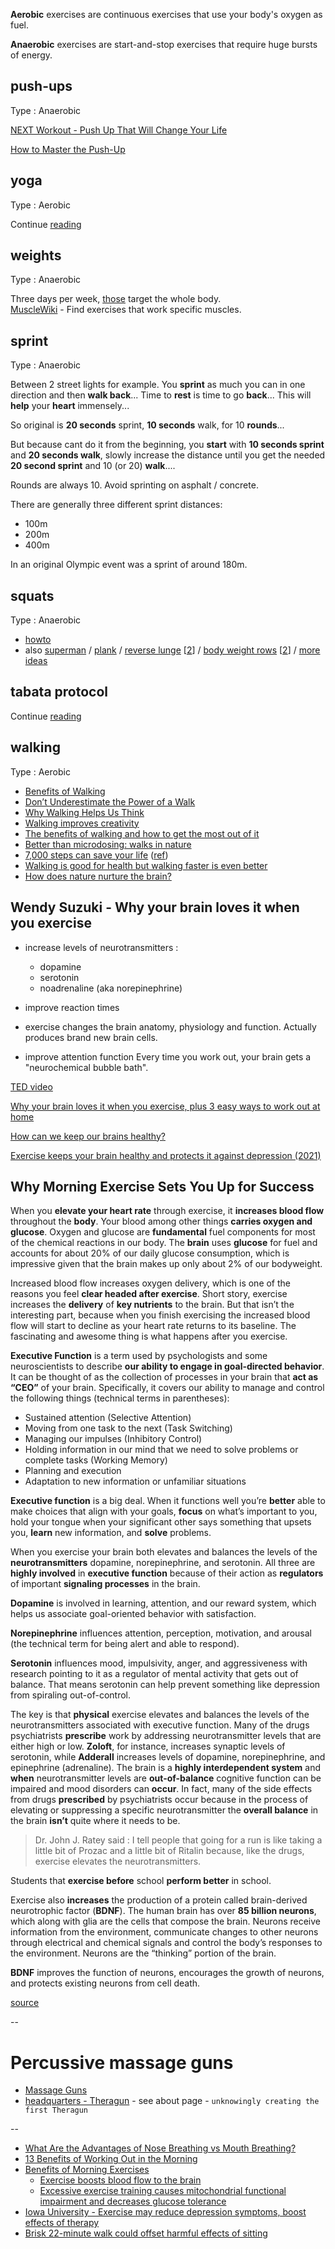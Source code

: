 **Aerobic** exercises are continuous exercises that use your body's oxygen as fuel. 

**Anaerobic** exercises are start-and-stop exercises that require huge bursts of energy.

## push-ups

Type : Anaerobic 

[NEXT Workout - Push Up That Will Change Your Life](https://www.youtube.com/watch?v=S_gIr7FfWi4)  

[How to Master the Push-Up](https://www.nytimes.com/2022/05/18/well/move/how-to-master-the-push-up.html)  

## yoga

Type : Aerobic  

Continue [reading](https://pipiscrew.com/yoga/) 

## weights

Type : Anaerobic  

Three days per week, [those](https://vimeo.com/showcase/8220991) target the whole body.  
[MuscleWiki](https://musclewiki.com/) - Find exercises that work specific muscles.  

## sprint

Type : Anaerobic  

Between 2 street lights for example. You **sprint** as much you can in one direction and then **walk back**... Time to **rest** is time to go **back**... This will **help** your **heart** immensely...  

So original is **20 seconds** sprint, **10 seconds** walk, for 10 **rounds**...

But because cant do it from the beginning, you **start** with **10 seconds sprint** and **20 seconds walk**, slowly increase the distance until you get the needed **20 second sprint** and 10 (or 20) **walk**....

Rounds are always 10. Avoid sprinting on asphalt / concrete.


There are generally three different sprint distances:  

* 100m  
* 200m
* 400m  

In an original Olympic event was a sprint of around 180m.  

## squats

Type : Anaerobic  

* [howto](https://youtu.be/YaXPRqUwItQ?t=81)
* also [superman](https://www.youtube.com/watch?v=z6PJMT2y8GQ) / [plank](https://www.youtube.com/watch?v=pSHjTRCQxIw) / [reverse lunge](https://www.youtube.com/watch?v=xrPteyQLGAo) [[2](https://www.youtube.com/watch?v=v791YUqiE-o)] / [body weight rows](https://youtu.be/rloXYB8M3vU?t=48) [[2](https://youtu.be/OYUxXMGVuuU?t=33)] / [more ideas](https://news.ycombinator.com/item?id=40532788)


## tabata protocol

Continue [reading](http://tabataprotocol.com/)  

## walking

Type : Aerobic

* [Benefits of Walking](https://klimy.co/blog/benefits-of-walking)  
* [Don’t Underestimate the Power of a Walk](https://hbr.org/2021/02/dont-underestimate-the-power-of-a-walk)  
* [Why Walking Helps Us Think](https://www.newyorker.com/tech/annals-of-technology/walking-helps-us-think)  
* [Walking improves creativity](https://news.stanford.edu/2014/04/24/walking-vs-sitting-042414/)
* [The benefits of walking and how to get the most out of it](https://www.cbc.ca/life/wellness/the-benefits-of-walking-and-how-to-get-the-most-out-of-it-1.5145418)
* [Better than microdosing: walks in nature](https://victorrotariu.com/2021/06/better-than-microdosing-walks-in-nature/)  
* [7,000 steps can save your life](https://www.axios.com/walking-exercise-10000-steps-c714bf7b-8528-496c-9981-67bc566b1b81.html) ([ref](https://news.ycombinator.com/item?id=30918081))  
* [Walking is good for health but walking faster is even better](https://www.theguardian.com/australia-news/2022/sep/13/step-on-it-walking-is-good-for-health-but-walking-faster-is-even-better-study-finds)
* [How does nature nurture the brain?](https://www.mpg.de/19168412/0905-bild-how-does-nature-nurture-the-brain-149835-x)  


Wendy Suzuki - Why your brain loves it when you exercise
--------------------------------------------------------

* increase levels of neurotransmitters :  

	* dopamine
	* serotonin
	* noadrenaline (aka norepinephrine)
* improve reaction times  
* exercise changes the brain anatomy, physiology and function. Actually produces brand new brain cells.  
* improve attention function Every time you work out, your brain gets a "neurochemical bubble bath".  

[TED video](https://www.ted.com/talks/wendy_suzuki_the_brain_changing_benefits_of_exercise)

[Why your brain loves it when you exercise, plus 3 easy ways to work out at home](https://ideas.ted.com/why-your-brain-needs-you-to-exercise-plus-3-easy-ways-to-work-out-at-home/)

[How can we keep our brains healthy?](https://www.ted.com/playlists/644/how_can_we_keep_our_brains_healthy)  

[Exercise keeps your brain healthy and protects it against depression (2021)](https://theconversation.com/the-exercise-pill-how-exercise-keeps-your-brain-healthy-and-protects-it-against-depression-and-anxiety-155848)  


Why Morning Exercise Sets You Up for Success
--------------------------------------------------------
When you **elevate your heart rate** through exercise, it **increases blood flow** throughout the **body**. Your blood among other things **carries oxygen and glucose**. Oxygen and glucose are **fundamental** fuel components for most of the chemical reactions in our body. The **brain** uses **glucose** for fuel and accounts for about 20% of our daily glucose consumption, which is impressive given that the brain makes up only about 2% of our bodyweight.

Increased blood flow increases oxygen delivery, which is one of the reasons you feel **clear headed after exercise**. Short story, exercise increases the **delivery** of **key nutrients** to the brain. But that isn’t the interesting part, because when you finish exercising the increased blood flow will start to decline as your heart rate returns to its baseline. The fascinating and awesome thing is what happens after you exercise.

**Executive Function** is a term used by psychologists and some neuroscientists to describe **our ability to engage in goal-directed behavior**. It can be thought of as the collection of processes in your brain that **act as “CEO”** of your brain. Specifically, it covers our ability to manage and control the following things (technical terms in parentheses):

* Sustained attention (Selective Attention)
* Moving from one task to the next (Task Switching)
* Managing our impulses (Inhibitory Control)
* Holding information in our mind that we need to solve problems or complete tasks (Working Memory)
* Planning and execution
* Adaptation to new information or unfamiliar situations

**Executive function** is a big deal. When it functions well you’re **better** able to make choices that align with your goals, **focus** on what’s important to you, hold your tongue when your significant other says something that upsets you, **learn** new information, and **solve** problems.

When you exercise your brain both elevates and balances the levels of the **neurotransmitters** dopamine, norepinephrine, and serotonin. All three are **highly involved** in **executive function** because of their action as **regulators** of important **signaling processes** in the brain.  

**Dopamine** is involved in learning, attention, and our reward system, which helps us associate goal-oriented behavior with satisfaction.  

**Norepinephrine** influences attention, perception, motivation, and arousal (the technical term for being alert and able to respond).  

**Serotonin** influences mood, impulsivity, anger, and aggressiveness with research pointing to it as a regulator of mental activity that gets out of balance. That means serotonin can help prevent something like depression from spiraling out-of-control.

The key is that **physical** exercise elevates and balances the levels of the neurotransmitters associated with executive function. Many of the drugs psychiatrists **prescribe** work by addressing neurotransmitter levels that are either high or low. **Zoloft**, for instance, increases synaptic levels of serotonin, while **Adderall** increases levels of dopamine, norepinephrine, and epinephrine (adrenaline). The brain is a **highly interdependent system** and **when** neurotransmitter levels are **out-of-balance** cognitive function can be impaired and mood disorders can **occur**. In fact, many of the side effects from drugs **prescribed** by psychiatrists occur because in the process of elevating or suppressing a specific neurotransmitter the **overall balance** in the brain **isn’t** quite where it needs to be.

> Dr. John J. Ratey said : I tell people that going for a run is like taking a little bit of Prozac and a little bit of Ritalin because, like the drugs, exercise elevates the neurotransmitters.

Students that **exercise before** school **perform better** in school.

Exercise also **increases** the production of a protein called brain-derived neurotrophic factor (**BDNF**). The human brain has over **85 billion neurons**, which along with glia are the cells that compose the brain. Neurons receive information from the environment, communicate changes to other neurons through electrical and chemical signals and control the body’s responses to the environment. Neurons are the “thinking” portion of the brain.

**BDNF** improves the function of neurons, encourages the growth of neurons, and protects existing neurons from cell death.  

[source](https://frankcdale.com/when-you-exercise-is-as-important-as-how-21191f683a03)

--

# Percussive massage guns

* [Massage Guns](https://www.nytimes.com/wirecutter/reviews/best-massage-guns/)
* [headquarters - Theragun](https://www.therabody.com) - see about page - `unknowingly creating the first Theragun`

--

* [What Are the Advantages of Nose Breathing vs Mouth Breathing?](https://www.healthline.com/health/nose-breathing)
* [13 Benefits of Working Out in the Morning](https://www.healthline.com/health/exercise-fitness/working-out-in-the-morning)
* [Benefits of Morning Exercises](https://www.auroramornings.com/blogs/the-matinee/best-morning-workouts)
  * [Exercise boosts blood flow to the brain](https://www.eurekalert.org/pub_releases/2021-03/usmc-ebb032321.php)
  * [Excessive exercise training causes mitochondrial functional impairment and decreases glucose tolerance](https://www.sciencedirect.com/science/article/abs/pii/S1550413121001029)
* [Iowa University - Exercise may reduce depression symptoms, boost effects of therapy](https://www.news.iastate.edu/news/2022/03/30/exercise-depression)
* [Brisk 22-minute walk could offset harmful effects of sitting](https://www.theguardian.com/society/2023/oct/24/brisk-minute-walk-offset-harmful-effects-sitting-study)